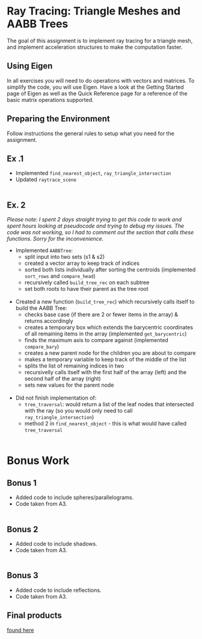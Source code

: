 # Ray Tracing: Triangle Meshes and AABB Trees
The goal of this assignment is to implement ray tracing for a triangle mesh, and implement acceleration structures to make the computation faster.

## Using Eigen
In all exercises you will need to do operations with vectors and matrices. To simplify the code, you will use Eigen. Have a look at the Getting Started page of Eigen as well as the Quick Reference page for a reference of the basic matrix operations supported.

## Preparing the Environment
Follow instructions the general rules to setup what you need for the assignment.

## Ex .1
* Implemented `find_nearest_object`, `ray_triangle_intersection`
* Updated `raytrace_scene`
<br><br />


## Ex. 2
*Please note: I spent 2 days straight trying to get this code to work and spent hours looking at pseudocode and trying to debug my issues. The code was not working, so I had to comment out the section that calls these functions. Sorry for the inconvenience.*

* Implemented `AABBTree`:
  * split input into two sets (s1 & s2)
  * created a vector array to keep track of indices
  * sorted both lists individually after sorting the centroids (implemented `sort_rows` and `compare_head`)
  * recursively called `build_tree_rec` on each subtree
  * set both roots to have their parent as the tree root
<br><br />
* Created a new function (`build_tree_rec`) which recursively calls itself to build the AABB Tree:
  * checks base case (if there are 2 or fewer items in the array) & returns accordingly
  * creates a temporary box which extends the barycentric coordinates of all remaining items in the array (implemented `get_barycentric`)
  * finds the maximum axis to compare against (implemented `compare_bary`)
  * creates a new parent node for the children you are about to compare
  * makes a temporary variable to keep track of the middle of the list
  * splits the list of remaining indices in two
  * recursivelly calls itself with the first half of the array (left) and the second half of the array (right)
  * sets new values for the parent node
<br><br />
* Did not finish implementation of:
  * `tree_traversal`: would return a list of the leaf nodes that intersected with the ray (so you would only need to call `ray_triangle_intersection`)
  * method 2 in `find_nearest_object` - this is what would have called `tree_traversal`
<br><br />

# Bonus Work
Bonus 1
-------
* Added code to include spheres/parallelograms. 
* Code taken from A3.
<br><br />

Bonus 2
-------
* Added code to include shadows. 
* Code taken from A3.
<br><br />

Bonus 3
-------
* Added code to include reflections. 
* Code taken from A3.

## Final products
[found here](/images)
